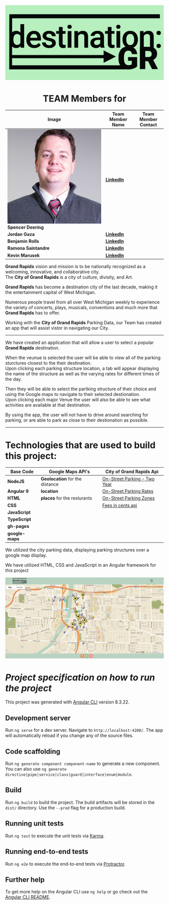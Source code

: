 
<img src = './src/assets/logo.jpg' alt = 'Logo Image'>
 
<h1 align="center" </style>TEAM Members for</h1>




<!-- # *TEAM Members*  for  [ **DestinationGR**](https://benjamindrolls.github.io/GrDecoded/) -->
| Image | **Team Member Name** | Team Member Contact |  
|---| --- | --- |
<img src = './src/assets/spencer.jpg' alt = 'Spencer Image' > **Spencer Deering**    | **[LinkedIn](https://www.linkedin.com/in/spencer-deering-439845b9/)**  
**Jordan Gaza**        | **[LinkedIn](https://www.linkedin.com/in/jordan-k-gaza/)**  
**Benjamin Rolls**     | **[LinkedIn](https://www.linkedin.com/in/benjamin-rolls-8b1788108/)**  
**Ramona Saintandre**  | **[LinkedIn](https://www.linkedin.com/in/ramona-saintandre/)**  
**Kevin Marusek**      | **[LinkedIn](https://www.linkedin.com/in/kevin-marusek/)**  


**Grand Rapids** vision and mission is to be nationally recognized as a welcoming, innovative, and collaborative city.   
The **City of Grand Rapids** is a city of culture, divisity, and Art.   

 **Grand Rapids** has become a destination city of the last decade, making it the entertainment capital of West Michigan.   

Numerous people travel from all over West Michigan weekly to experience the variety of concerts, plays, musicals, conventions and much more that **Grand Rapids** has to offer. 

Working with the **City of Grand Rapids** Parking Data, our Team has created an app that will assist vistor in navigating our City. 

***

We have created an application that will allow a user to select a popular **Grand Rapids** destination.  

When the veunue is selected the user will be able to view all of the parking sturctures closest to the their destination.  
Upon clicking each parking structure location, a tab will appear displaying the name of the structure as well as the varying rates for different times of the day. 

Then they will be able to select the  partking structure of their choice and using the Google maps to navigate to their selected destionation.     
Upon clicking each major Venue the user will also be able to see what activities are available at that destination.  

By using the app, the user will not have to drive around searching for parking, or are able to park as close to their destionation as possible.   


***
# Technologies that are used to build this project: 
| Base Code | Google Maps API's | City of Grand Rapids Api |
| --- | --- |  ---- | 
**NodeJS**     | **Geolocation**  for the distance  |  [On-Street Parking - Two Year](https://data.grandrapidsmi.gov/resource/pitz-92py.json)          | 
**Angular 9**  | **location**                       |  [On-Street Parking Rates](https://data.grandrapidsmi.gov/resource/sndu-g7h2.json)  
**HTML**       | **places** for the resturants      |  [On-Street Parking Zones](https://data.grandrapidsmi.gov/resource/s2v3-jher.json) 
**CSS**        |                                    |  [Fees in cents api](https://data.grandrapidsmi.gov/resource/pitz-92py.json?fee_in_cents=0) 
**JavaScript** |
**TypeScript** |
**gh-pages**   |
**google-maps**|



We utilized the city parking data, displaying parking structures over a google map display. 

We have utilized HTML, CSS and JavaScript in an Angular framework for this project   

<!-- ![DestinationGR Demo](src/assets/destinationGR.gif) -->
<img src = './src/assets/appimage.png' alt = 'app image'>
<!-- **Conclusion**  -->

# ***Project specification on how to run the project*** 

This project was generated with [Angular CLI](https://github.com/angular/angular-cli) version 8.3.22.

## Development server

Run `ng serve` for a dev server. Navigate to `http://localhost:4200/`. The app will automatically reload if you change any of the source files.

## Code scaffolding

Run `ng generate component component-name` to generate a new component. You can also use `ng generate directive|pipe|service|class|guard|interface|enum|module`.

## Build

Run `ng build` to build the project. The build artifacts will be stored in the `dist/` directory. Use the `--prod` flag for a production build.

## Running unit tests

Run `ng test` to execute the unit tests via [Karma](https://karma-runner.github.io).

## Running end-to-end tests

Run `ng e2e` to execute the end-to-end tests via [Protractor](http://www.protractortest.org/).

## Further help

To get more help on the Angular CLI use `ng help` or go check out the [Angular CLI README](https://github.com/angular/angular-cli/blob/master/README.md).
